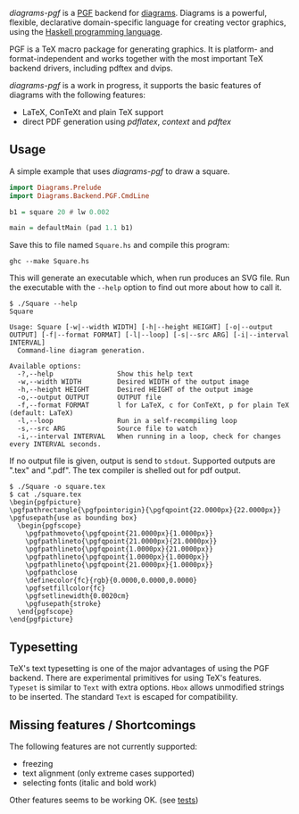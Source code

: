 _diagrams-pgf_ is a [PGF] backend for [diagrams]. Diagrams is a powerful, flexible, declarative domain-specific language for creating vector graphics, using the [Haskell programming language][haskell].

[PGF]: http://sourceforge.net/projects/pgf/
[diagrams]: http://projects.haskell.org/diagrams/
[haskell]: http://www.haskell.org/haskellwiki/Haskell

PGF is a TeX macro package for generating graphics. It is platform- and format-independent and works together with the most important TeX backend drivers, including pdftex and dvips.

_diagrams-pgf_ is a work in progress, it supports the basic features of diagrams with the following features:

- LaTeX, ConTeXt and plain TeX support
- direct PDF generation using _pdflatex_, _context_ and _pdftex_

## Usage

A simple example that uses _diagrams-pgf_ to draw a square.

```haskell
import Diagrams.Prelude
import Diagrams.Backend.PGF.CmdLine

b1 = square 20 # lw 0.002

main = defaultMain (pad 1.1 b1)
```

Save this to file named `Square.hs` and compile this program:

```
ghc --make Square.hs
```

This will generate an executable which, when run produces an SVG file. Run the
executable with the `--help` option to find out more about how to call it.

```
$ ./Square --help
Square

Usage: Square [-w|--width WIDTH] [-h|--height HEIGHT] [-o|--output OUTPUT] [-f|--format FORMAT] [-l|--loop] [-s|--src ARG] [-i|--interval INTERVAL]
  Command-line diagram generation.

Available options:
  -?,--help                Show this help text
  -w,--width WIDTH         Desired WIDTH of the output image
  -h,--height HEIGHT       Desired HEIGHT of the output image
  -o,--output OUTPUT       OUTPUT file
  -f,--format FORMAT       l for LaTeX, c for ConTeXt, p for plain TeX (default: LaTeX)
  -l,--loop                Run in a self-recompiling loop
  -s,--src ARG             Source file to watch
  -i,--interval INTERVAL   When running in a loop, check for changes every INTERVAL seconds.
```

If no output file is given, output is send to `stdout`. Supported outputs are ".tex" and ".pdf". The tex compiler is shelled out for pdf output.

```
$ ./Square -o square.tex
$ cat ./square.tex
\begin{pgfpicture}
\pgfpathrectangle{\pgfpointorigin}{\pgfqpoint{22.0000px}{22.0000px}}
\pgfusepath{use as bounding box}
  \begin{pgfscope}
    \pgfpathmoveto{\pgfqpoint{21.0000px}{1.0000px}}
    \pgfpathlineto{\pgfqpoint{21.0000px}{21.0000px}}
    \pgfpathlineto{\pgfqpoint{1.0000px}{21.0000px}}
    \pgfpathlineto{\pgfqpoint{1.0000px}{1.0000px}}
    \pgfpathlineto{\pgfqpoint{21.0000px}{1.0000px}}
    \pgfpathclose
    \definecolor{fc}{rgb}{0.0000,0.0000,0.0000}
    \pgfsetfillcolor{fc}
    \pgfsetlinewidth{0.0020cm}
    \pgfusepath{stroke}
  \end{pgfscope}
\end{pgfpicture}
```

## Typesetting

TeX's text typesetting is one of the major advantages of using the PGF backend. There are experimental primitives for using TeX's features. `Typeset` is similar to `Text` with extra options. `Hbox` allows unmodified strings to be inserted. The standard `Text` is escaped for compatibility.

## Missing features / Shortcomings

The following features are not currently supported:

- freezing
- text alignment (only extreme cases supported)
- selecting fonts (italic and bold work)

Other features seems to be working OK. (see [tests])

[tests]:http://github.com/cchalmers/diagrams-backend-tests
